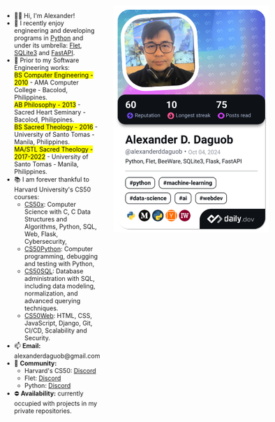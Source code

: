 <div style="display: flex; align-items: flex-start; gap: 2rem;">
    <!-- Text content column -->
    <div style="flex-grow: 1;">
        <ul>    
            <li> 👋😄 Hi, I'm Alexander!</li>
            <li> 👀 I recently enjoy engineering and developing programs in <a href="https://www.python.org/">Python</a> and under its umbrella: <a href="https://flet.dev/docs/">Flet</a>, <a href="https://docs.python.org/3/library/sqlite3.html">SQLite3</a> and <a href="https://fastapi.tiangolo.com/">FastAPI</a>.</li>
            <li> 🌱 Prior to my Software Engineering works:<br>
            <mark>BS Computer Engineering - 2010</mark> - AMA Computer College - Bacolod, Philippines.<br>
            <mark>AB Philosophy - 2013</mark> - Sacred Heart Seminary - Bacolod, Philippines.<br>
            <mark>BS Sacred Theology - 2016</mark> - University of Santo Tomas - Manila, Philippines.<br>
            <mark>MA/STL Sacred Theology - 2017-2022</mark> - University of Santo Tomas - Manila, Philippines.<br>
            <li> 📚 I am forever thankful to Harvard University's CS50 courses:
                <ul>
                    <li><a href="https://cs50.harvard.edu/x">CS50x</a>: Computer Science with C, C Data Structures and Algorithms, Python, SQL, Web, Flask, Cybersecurity, </li>
                    <li><a href="http://cs50.harvard.edu/python">CS50Python</a>: Computer programming, debugging and testing with Python, </li>
                    <li><a href="https://cs50.harvard.edu/sql">CS50SQL</a>: Database administration with SQL, including data modeling, normalization, and advanced querying techniques.</li>
                    <li><a href="http://cs50.harvard.edu/web">CS50Web</a>: HTML, CSS, JavaScript, Django, Git, CI/CD, Scalability and Security.</li>
                </ul>
            </li>
            <li> 📫 <b>Email:</b> alexanderdaguob@gmail.com</li>
            <li> 👥 <b>Community:</b> 
                <ul>
                    <li>Harvard's CS50: <a href="https://discord.gg/cs50">Discord</a></li>
                    <li>Flet: <a href="https://discord.com/invite/dzWXP8SHG8">Discord</a></li>
                    <li>Python: <a href="https://discord.gg/python">Discord</a></li>
                </ul>
            </li>
            <li> ⛔ <b>Availability:</b> currently occupied with projects in my private repositories.</li>
        </ul>
    </div>
    <!-- Dev Card column -->
    <div style="flex-shrink: 0;">
        <a href="https://app.daily.dev/alexanderddaguob"><img src="./devcard.png" width="356" alt="Alexander D. Daguob's Dev Card"/></a>
    </div>
</div>
<!---
addaguob/addaguob is a ✨ special ✨ repository because its `README.md` (this file) appears on your GitHub profile.
You can click the Preview link to take a look at your changes.
--->
